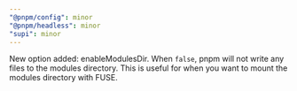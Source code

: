 ```yaml
---
"@pnpm/config": minor
"@pnpm/headless": minor
"supi": minor
---
```


New option added: enableModulesDir. When `false`, pnpm will not write any files to the modules directory. This is useful for when you want to mount the modules directory with FUSE.
